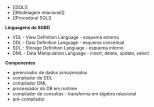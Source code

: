 * [[SQL]]
* [[Modelagem relacional]]
* [[Procedural SQL]]

**Linguagens do SGBD**
* VDL - View Definition Language - esquema externo
* DDL - Data Definition Language - esquema conceitual
* SDL - Storage Definition Language - esquema interno
* DML - Data Manipulation Language - insert, delete, update, select

**Componentes**
* gerenciador de dados armazenados
* compilador de DDL
* compilador DML
* processador do DB em runtime
* compilador de consultas - transforma em álgebra relacional
* pré-compilador